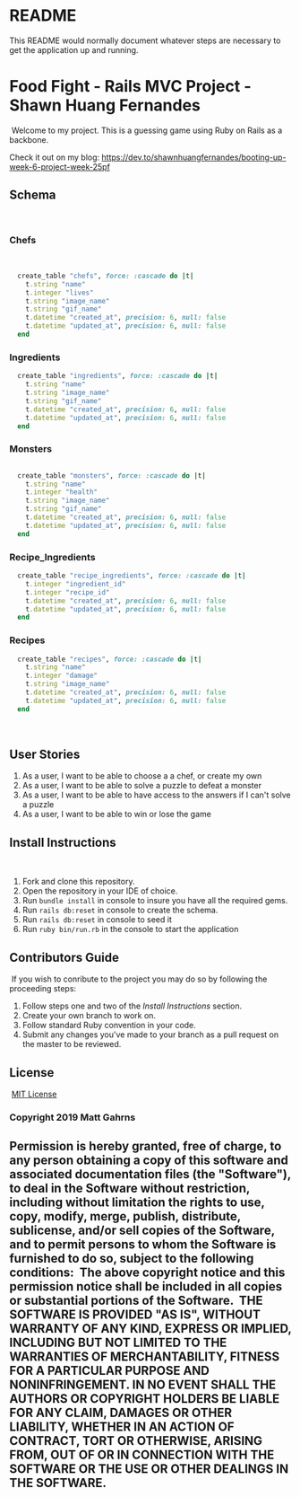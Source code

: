 # README

This README would normally document whatever steps are necessary to get the
application up and running.

# Food Fight - Rails MVC Project - Shawn Huang Fernandes
​
Welcome to my project. This is a guessing game using Ruby on Rails as a backbone.

Check it out on my blog: https://dev.to/shawnhuangfernandes/booting-up-week-6-project-week-25pf
​
## Schema
​
### Chefs
​
```ruby
  create_table "chefs", force: :cascade do |t|
    t.string "name"
    t.integer "lives"
    t.string "image_name"
    t.string "gif_name"
    t.datetime "created_at", precision: 6, null: false
    t.datetime "updated_at", precision: 6, null: false
  end
```

### Ingredients

```ruby
  create_table "ingredients", force: :cascade do |t|
    t.string "name"
    t.string "image_name"
    t.string "gif_name"
    t.datetime "created_at", precision: 6, null: false
    t.datetime "updated_at", precision: 6, null: false
  end
```

### Monsters

```ruby

  create_table "monsters", force: :cascade do |t|
    t.string "name"
    t.integer "health"
    t.string "image_name"
    t.string "gif_name"
    t.datetime "created_at", precision: 6, null: false
    t.datetime "updated_at", precision: 6, null: false
  end
```

### Recipe_Ingredients

```ruby
  create_table "recipe_ingredients", force: :cascade do |t|
    t.integer "ingredient_id"
    t.integer "recipe_id"
    t.datetime "created_at", precision: 6, null: false
    t.datetime "updated_at", precision: 6, null: false
  end
```

### Recipes

```ruby
  create_table "recipes", force: :cascade do |t|
    t.string "name"
    t.integer "damage"
    t.string "image_name"
    t.datetime "created_at", precision: 6, null: false
    t.datetime "updated_at", precision: 6, null: false
  end
```

​
## User Stories
1. As a user, I want to be able to choose a a chef, or create my own
2. As a user, I want to be able to solve a puzzle to defeat a monster
3. As a user, I want to be able to have access to the answers if I can't solve a puzzle
4. As a user, I want to be able to win or lose the game
​
## Install Instructions
​
1. Fork and clone this repository.
2. Open the repository in your IDE of choice.
3. Run ```bundle install``` in console to insure you have all the required gems.
4. Run ```rails db:reset``` in console to create the schema.
5. Run ```rails db:reset``` in console to seed it
5. Run ```ruby bin/run.rb``` in the console to start the application
​
## Contributors Guide
​
If you wish to conribute to the project you may do so by following the proceeding steps:
1. Follow steps one and two of the *Install Instructions* section.
2. Create your own branch to work on.
3. Follow standard Ruby convention in your code.
4. Submit any changes you've made to your branch as a pull request on the master to be reviewed.
​
## License
​
[MIT License](https://opensource.org/licenses/MIT)
​
### Copyright 2019 Matt Gahrns
​
Permission is hereby granted, free of charge, to any person obtaining a copy of this software and associated documentation files (the "Software"), to deal in the Software without restriction, including without limitation the rights to use, copy, modify, merge, publish, distribute, sublicense, and/or sell copies of the Software, and to permit persons to whom the Software is furnished to do so, subject to the following conditions:
​
The above copyright notice and this permission notice shall be included in all copies or substantial portions of the Software.
​
THE SOFTWARE IS PROVIDED "AS IS", WITHOUT WARRANTY OF ANY KIND, EXPRESS OR IMPLIED, INCLUDING BUT NOT LIMITED TO THE WARRANTIES OF MERCHANTABILITY, FITNESS FOR A PARTICULAR PURPOSE AND NONINFRINGEMENT. IN NO EVENT SHALL THE AUTHORS OR COPYRIGHT HOLDERS BE LIABLE FOR ANY CLAIM, DAMAGES OR OTHER LIABILITY, WHETHER IN AN ACTION OF CONTRACT, TORT OR OTHERWISE, ARISING FROM, OUT OF OR IN CONNECTION WITH THE SOFTWARE OR THE USE OR OTHER DEALINGS IN THE SOFTWARE.
​
​
​
​
​
​
​
---
